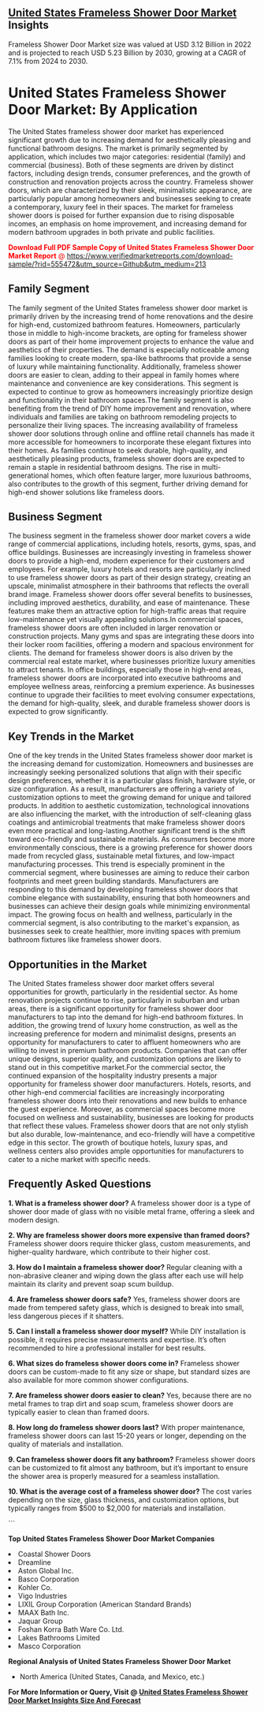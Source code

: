 <h2><a href="https://www.verifiedmarketreports.com/download-sample/?rid=555472&amp;utm_source=Github&amp;utm_medium=213" target="_blank">United States Frameless Shower Door Market</a> Insights</h2><p>Frameless Shower Door Market size was valued at USD 3.12 Billion in 2022 and is projected to reach USD 5.23 Billion by 2030, growing at a CAGR of 7.1% from 2024 to 2030.</p><p><h1>United States Frameless Shower Door Market: By Application</h1><p>The United States frameless shower door market has experienced significant growth due to increasing demand for aesthetically pleasing and functional bathroom designs. The market is primarily segmented by application, which includes two major categories: residential (family) and commercial (business). Both of these segments are driven by distinct factors, including design trends, consumer preferences, and the growth of construction and renovation projects across the country. Frameless shower doors, which are characterized by their sleek, minimalistic appearance, are particularly popular among homeowners and businesses seeking to create a contemporary, luxury feel in their spaces. The market for frameless shower doors is poised for further expansion due to rising disposable incomes, an emphasis on home improvement, and increasing demand for modern bathroom upgrades in both private and public facilities.<p><span class=""><span style="color: #ff0000;"><strong>Download Full PDF Sample Copy of United States Frameless Shower Door Market Report</strong> @ </span><a href="https://www.verifiedmarketreports.com/download-sample/?rid=555472&amp;utm_source=Github&amp;utm_medium=213" target="_blank">https://www.verifiedmarketreports.com/download-sample/?rid=555472&amp;utm_source=Github&amp;utm_medium=213</a></span></p></p><h2>Family Segment</h2><p>The family segment of the United States frameless shower door market is primarily driven by the increasing trend of home renovations and the desire for high-end, customized bathroom features. Homeowners, particularly those in middle to high-income brackets, are opting for frameless shower doors as part of their home improvement projects to enhance the value and aesthetics of their properties. The demand is especially noticeable among families looking to create modern, spa-like bathrooms that provide a sense of luxury while maintaining functionality. Additionally, frameless shower doors are easier to clean, adding to their appeal in family homes where maintenance and convenience are key considerations. This segment is expected to continue to grow as homeowners increasingly prioritize design and functionality in their bathroom spaces.The family segment is also benefiting from the trend of DIY home improvement and renovation, where individuals and families are taking on bathroom remodeling projects to personalize their living spaces. The increasing availability of frameless shower door solutions through online and offline retail channels has made it more accessible for homeowners to incorporate these elegant fixtures into their homes. As families continue to seek durable, high-quality, and aesthetically pleasing products, frameless shower doors are expected to remain a staple in residential bathroom designs. The rise in multi-generational homes, which often feature larger, more luxurious bathrooms, also contributes to the growth of this segment, further driving demand for high-end shower solutions like frameless doors.<h2>Business Segment</h2><p>The business segment in the frameless shower door market covers a wide range of commercial applications, including hotels, resorts, gyms, spas, and office buildings. Businesses are increasingly investing in frameless shower doors to provide a high-end, modern experience for their customers and employees. For example, luxury hotels and resorts are particularly inclined to use frameless shower doors as part of their design strategy, creating an upscale, minimalist atmosphere in their bathrooms that reflects the overall brand image. Frameless shower doors offer several benefits to businesses, including improved aesthetics, durability, and ease of maintenance. These features make them an attractive option for high-traffic areas that require low-maintenance yet visually appealing solutions.In commercial spaces, frameless shower doors are often included in larger renovation or construction projects. Many gyms and spas are integrating these doors into their locker room facilities, offering a modern and spacious environment for clients. The demand for frameless shower doors is also driven by the commercial real estate market, where businesses prioritize luxury amenities to attract tenants. In office buildings, especially those in high-end areas, frameless shower doors are incorporated into executive bathrooms and employee wellness areas, reinforcing a premium experience. As businesses continue to upgrade their facilities to meet evolving consumer expectations, the demand for high-quality, sleek, and durable frameless shower doors is expected to grow significantly.<h2>Key Trends in the Market</h2><p>One of the key trends in the United States frameless shower door market is the increasing demand for customization. Homeowners and businesses are increasingly seeking personalized solutions that align with their specific design preferences, whether it is a particular glass finish, hardware style, or size configuration. As a result, manufacturers are offering a variety of customization options to meet the growing demand for unique and tailored products. In addition to aesthetic customization, technological innovations are also influencing the market, with the introduction of self-cleaning glass coatings and antimicrobial treatments that make frameless shower doors even more practical and long-lasting.Another significant trend is the shift toward eco-friendly and sustainable materials. As consumers become more environmentally conscious, there is a growing preference for shower doors made from recycled glass, sustainable metal fixtures, and low-impact manufacturing processes. This trend is especially prominent in the commercial segment, where businesses are aiming to reduce their carbon footprints and meet green building standards. Manufacturers are responding to this demand by developing frameless shower doors that combine elegance with sustainability, ensuring that both homeowners and businesses can achieve their design goals while minimizing environmental impact. The growing focus on health and wellness, particularly in the commercial segment, is also contributing to the market's expansion, as businesses seek to create healthier, more inviting spaces with premium bathroom fixtures like frameless shower doors.<h2>Opportunities in the Market</h2><p>The United States frameless shower door market offers several opportunities for growth, particularly in the residential sector. As home renovation projects continue to rise, particularly in suburban and urban areas, there is a significant opportunity for frameless shower door manufacturers to tap into the demand for high-end bathroom fixtures. In addition, the growing trend of luxury home construction, as well as the increasing preference for modern and minimalist designs, presents an opportunity for manufacturers to cater to affluent homeowners who are willing to invest in premium bathroom products. Companies that can offer unique designs, superior quality, and customization options are likely to stand out in this competitive market.For the commercial sector, the continued expansion of the hospitality industry presents a major opportunity for frameless shower door manufacturers. Hotels, resorts, and other high-end commercial facilities are increasingly incorporating frameless shower doors into their renovations and new builds to enhance the guest experience. Moreover, as commercial spaces become more focused on wellness and sustainability, businesses are looking for products that reflect these values. Frameless shower doors that are not only stylish but also durable, low-maintenance, and eco-friendly will have a competitive edge in this sector. The growth of boutique hotels, luxury spas, and wellness centers also provides ample opportunities for manufacturers to cater to a niche market with specific needs.<h2>Frequently Asked Questions</h2><p><strong>1. What is a frameless shower door?</strong> A frameless shower door is a type of shower door made of glass with no visible metal frame, offering a sleek and modern design.</p><p><strong>2. Why are frameless shower doors more expensive than framed doors?</strong> Frameless shower doors require thicker glass, custom measurements, and higher-quality hardware, which contribute to their higher cost.</p><p><strong>3. How do I maintain a frameless shower door?</strong> Regular cleaning with a non-abrasive cleaner and wiping down the glass after each use will help maintain its clarity and prevent soap scum buildup.</p><p><strong>4. Are frameless shower doors safe?</strong> Yes, frameless shower doors are made from tempered safety glass, which is designed to break into small, less dangerous pieces if it shatters.</p><p><strong>5. Can I install a frameless shower door myself?</strong> While DIY installation is possible, it requires precise measurements and expertise. It’s often recommended to hire a professional installer for best results.</p><p><strong>6. What sizes do frameless shower doors come in?</strong> Frameless shower doors can be custom-made to fit any size or shape, but standard sizes are also available for more common shower configurations.</p><p><strong>7. Are frameless shower doors easier to clean?</strong> Yes, because there are no metal frames to trap dirt and soap scum, frameless shower doors are typically easier to clean than framed doors.</p><p><strong>8. How long do frameless shower doors last?</strong> With proper maintenance, frameless shower doors can last 15-20 years or longer, depending on the quality of materials and installation.</p><p><strong>9. Can frameless shower doors fit any bathroom?</strong> Frameless shower doors can be customized to fit almost any bathroom, but it’s important to ensure the shower area is properly measured for a seamless installation.</p><p><strong>10. What is the average cost of a frameless shower door?</strong> The cost varies depending on the size, glass thickness, and customization options, but typically ranges from $500 to $2,000 for materials and installation.</p>```</p><p><strong>Top United States Frameless Shower Door Market Companies</strong></p><div data-test-id=""><p><li>Coastal Shower Doors</li><li> Dreamline</li><li> Aston Global Inc.</li><li> Basco Corporation</li><li> Kohler Co.</li><li> Vigo Industries</li><li> LIXIL Group Corporation (American Standard Brands)</li><li> MAAX Bath Inc.</li><li> Jaquar Group</li><li> Foshan Korra Bath Ware Co. Ltd.</li><li> Lakes Bathrooms Limited</li><li> Masco Corporation</li></p><div><strong>Regional Analysis of&nbsp;United States Frameless Shower Door Market</strong></div><ul><li dir="ltr"><p dir="ltr">North America&nbsp;(United States, Canada, and Mexico, etc.)</p></li></ul><p><strong>For More Information or Query, Visit @&nbsp;</strong><strong><a href="https://www.verifiedmarketreports.com/product/frameless-shower-door-market/?utm_source=Github&amp;utm_medium=213" target="_blank">United States Frameless Shower Door Market Insights Size And Forecast</a></strong></p></div>
